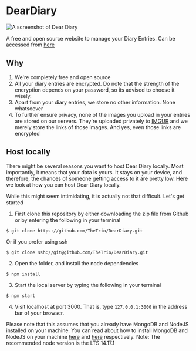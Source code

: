 # DearDiary

![A screenshot of Dear Diary](https://i.imgur.com/ncOF8RR.png)

A free and open source website to manage your Diary Entries. Can be accessed from [here](https://warm-cliffs-50746.herokuapp.com/)

## Why

1. We're completely free and open source
2. All your diary entries are encrypted. Do note that the strength of the encryption depends on your password, so its advised to choose it wisely.
3. Apart from your diary entries, we store no other information. None whatsoever 
4. To further ensure privacy, none of the images you upload in your entries are stored on our servers. They're uploaded privately to [IMGUR](imgur.com/) and we merely store the links of those images. And yes, even those links are encrypted 

## Host locally

There might be several reasons you want to host Dear Diary locally. Most importantly, it means that your data is yours. It stays on your device, and therefore, the chances of someone getting access to it are pretty low. Here we look at how you can host Dear Diary locally. 

While this might seem intimidating, it is actually not that difficult. Let's get started

1. First clone this repository by either downloading the zip file from Github or by entering the following in your terminal
```
$ git clone https://github.com/TheTrio/DearDiary.git
```

Or if you prefer using ssh

```
$ git clone ssh://git@github.com/TheTrio/DearDiary.git
```
2. Open the folder, and install the node dependencies 
```
$ npm install
```
3. Start the local server by typing the following in your terminal
```
$ npm start
```
4. Visit localhost at port 3000. That is, type `127.0.0.1:3000` in the address bar of your browser.

Please note that this assumes that you already have MongoDB and NodeJS installed on your machine. You can read about how to install MongoDB and NodeJS on your machine [here](https://docs.mongodb.com/manual/installation/) and [here](https://nodejs.dev/learn/how-to-install-nodejs) respectively. Note: The recommended node version is the LTS 14.17.1

